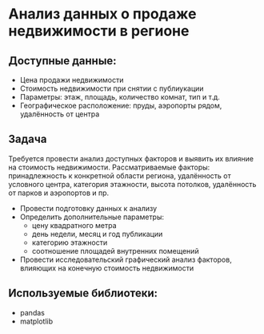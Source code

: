 # Анализ данных о продаже недвижимости в регионе

## Доступные данные:
- Цена продажи недвижимости
- Стоимость недвижимости при снятии с публиукации
- Параметры: этаж, площадь, количество комнат, тип и т.д.
- Географическое расположение: пруды, аэропорты рядом, удалённость от центра

## Задача
Требуется провести анализ доступных факторов и выявить их влияние на стоимость недвижимости. Рассматриваемые факторы: 
принадлежность к конкретной области региона, удалённость от условного центра, категория этажности, высота потолков, удалённость от парков и аэропортов и пр.
- Провести подготовку данных к анализу
- Определить дополнительные параметры:
  - цену квадратного метра
  - день недели, месяц и год публикации
  - категорию этажности
  - соотношение площадей внутренних помещений
- Провести исследовательский графический анализ факторов, влияющих на конечную стоимость недвижимости

## Используемые библиотеки:
- pandas
- matplotlib
